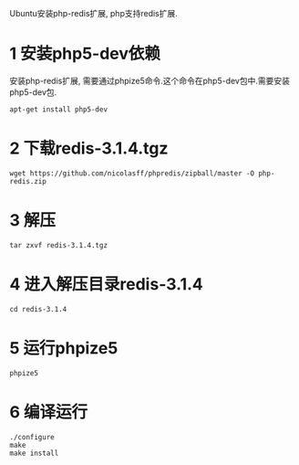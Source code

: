 Ubuntu安装php-redis扩展, php支持redis扩展.


1 安装php5-dev依赖
===

安装php-redis扩展, 需要通过phpize5命令.这个命令在php5-dev包中.需要安装php5-dev包.
```
apt-get install php5-dev
```

2 下载redis-3.1.4.tgz
===

```
wget https://github.com/nicolasff/phpredis/zipball/master -O php-redis.zip
```


3 解压
===
```
tar zxvf redis-3.1.4.tgz
```

4 进入解压目录redis-3.1.4
===

```
cd redis-3.1.4
```

5 运行phpize5
===

```
phpize5
```

6 编译运行
===
```
./configure  
make
make install
```